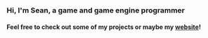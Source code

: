 ### Hi, I'm Sean, a game and game engine programmer
#### Feel free to check out some of my projects or maybe my [website](WindowsVista42.github.io)!
